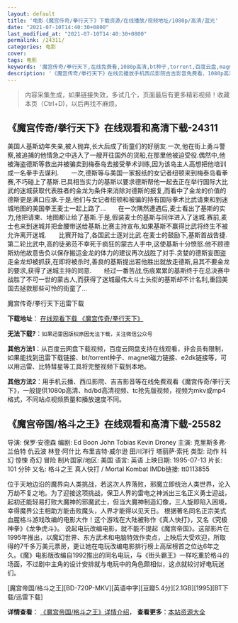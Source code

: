 ```yaml
---
layout: default
title: '电影《魔宫传奇/拳行天下》下载资源/在线播放/视频地址/1080p/高清/蓝光'
date: "2021-07-10T14:40:30+0800"
last_modified_at: "2021-07-10T14:40:30+0800"
permalink: /24311/
categories: 电影
cover:
tags: 电影
keywords: '魔宫传奇/拳行天下,在线免费看,1080p高清,bt种子,torrent,百度云盘,magnet,磁力链,迅雷下载资源'
description: '《魔宫传奇/拳行天下》在线云播放手机西瓜影院吉吉影音免费看，1080p高清bd/hd未删减完整版和tc抢先枪版，mkv/mp4格式，附带bt/torrent种子、magnet/磁力链、百度云盘、网盘资源迅雷下载链接'
---
```


>内容采集生成，如果链接失效，多试几个，页面最后有更多精彩视频！收藏本页（Ctrl+D)，以后再找不麻烦。


## 《魔宫传奇/拳行天下》在线观看和高清下载-24311

美国人基斯幼年失亲,被人抛弃,长大后成了街童们的好朋友.一次,他在街上勇斗警察,被追捕的他情急之中逃入了一艘开往国外的货船,在那里他被迫受役.偶然中,他被海盗德斯等救出并被骗卖到梅泰岛去接受拳术训练,因为该岛主人高想把他培训成一名拳手去谋利.　　一次,德斯等与美国一家报纸的女记者纽顿来到梅泰岛看拳赛,不巧碰上了基斯.已具相当实力的基斯以要求德斯帮他一起去正在举行国际大比武的迷城获取代表胜者的金龙为条件来消除对德斯的报复,而看中了金龙的价值的德斯更是满口应承.于是,他们与女记者纽顿和被骗的持有国际拳术比武请柬和到迷城地图的美国拳王麦士一起上路了...　　在一次隅然遭遇后,麦士看出了基斯的实力,他把请柬、地图都让给了基斯.于是,假装麦士的基斯与同伴进入了迷城.赛前,麦士也来到迷城并把金腰带送给基斯.比赛主持宣布,如果基斯不赢得比武将终生不被允许离开迷城.　　比赛开始了,各国武士逐对比武.在麦士的鼓励下,基斯首战告捷.第二轮比武中,高的徒弟范不幸死于疯狂的蒙古人手中,这使基斯十分愤怒.他不顾德斯劝他故意告负以保存搬运金龙的体力的建议再次战胜了对手.贪婪的德斯妄图盗走金龙却被抓获,在即将被杀时,善良的基斯提出若他胜出就放走德斯,且其不要金龙的要求,获得了迷城主持的同意.　　经过一番苦战,伤痕累累的基斯终于在总决赛中战胜了不可一世的蒙古人,而获得了迷城最伟大斗士头衔的基斯却不计名利,重回美国去拯救那些可怜的街童了...


魔宫传奇/拳行天下迅雷下载

**下载地址**： [在线观看下载 《魔宫传奇/拳行天下》](https://www.993dy.com//vod-detail-id-23840.html) 


**无法下载?**：`如果迅雷因版权原因无法下载，关注微信公众号 `

**其他方法1**：从百度云网盘下载视频，百度云网盘支持在线观看，非会员有限制，如果能找到迅雷下载链接、bt/torrent种子、magnet磁力链接、e2dk链接等，可以用迅雷、比特彗星等工具将完整视频下载到本地。

**其他方法2**：用手机云播、西瓜影院、吉吉影音等在线免费观看《魔宫传奇/拳行天下》，一般提供1080p高清、hd/bd高清视频、tc抢先版视频，视频为mkv或mp4格式，不同站点视频质量和播放速度不同。


## 《魔宫帝国/格斗之王》在线观看和高清下载-25582

导演: 保罗·安德森 编剧: Ed Boon John Tobias Kevin Droney 主演: 克里斯多弗·兰伯特 仇云波 林登·阿什比 布里吉特·威尔逊 田川洋行 塔丽萨·索托 类型: 动作 科幻 惊悚 奇幻 冒险 制片国家/地区: 美国 语言: 英语 上映日期: 1995-07-13 片长: 101 分钟 又名: 格斗之王 真人快打 / Mortal Kombat IMDb链接: tt0113855

位于天地边沿的魔界向人类挑战，若这次人界落败，邪魔立即统治人类世界，沦入万劫不复之地。为了迎接这项挑战，保卫人界的雷电之神派出三名正义勇士迎战，起初还能轻易打败大魔神的邪魔武士，但当大魔神制造幻像，三人旋即陷入困境，幸得魔界公主相助方能击败魔头，人界才能得以见天日。 根据著名同名正宗美式血腥格斗游戏改编的电影大作！这个游戏在大陆被称作《真人快打》，又名《究极神拳》《龙争虎斗》。 说起电玩改编电影，就不能不提起《魔宫帝国》。这部影片在1995年推出，以魔幻世界、东方武术和电脑特效作卖点，上映后大受欢迎，所取得的7千多万美元票房，更让她在电玩改编电影排行榜上高居榜首之位达6年之久。《魔》电影版改编自1992推出的同名电玩，与《街头霸王》一样吃重於格斗的场面，不过剧中主角的设计安排就与电玩中的角色颇相似，这点就较讨好电玩迷们。


[魔宫帝国/格斗之王][BD-720P-MKV][英语中字][豆瓣5.4分][2.1GB][1995][BT下载/迅雷下载]

**详情查看**： [《魔宫帝国/格斗之王》详情介绍](/movie/25582/)， **查看更多**：[本站资源大全](/movie/t/all/)

